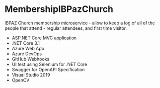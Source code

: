# MembershipIBPazChurch

IBPAZ Church membership microservice - allow to keep a log of all of the people that attend - regular attendees, and first time visitor.

* ASP.NET Core MVC application
* .NET Core 3.1
* Azure Web App
* Azure DevOps
* GitHub Webhooks
* UI test using Selenium for .NET Core
* Swagger for OpenAPI Specification
* Visual Studio 2019
* OpenCV
